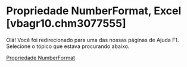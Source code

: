 
# Propriedade NumberFormat, Excel [vbagr10.chm3077555]

Olá! Você foi redirecionado para uma das nossas páginas de Ajuda F1. Selecione o tópico que estava procurando abaixo.

[Propriedade NumberFormat](http://msdn.microsoft.com/library/0a8b652a-6c8d-d4bd-4e93-e62ca86e6053%28Office.15%29.aspx)
